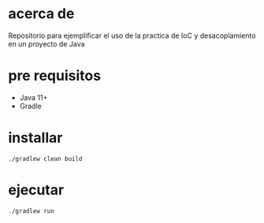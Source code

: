 
# acerca de

Repositorio para ejemplificar el uso de la practica de IoC y desacoplamiento en un proyecto de Java

# pre requisitos

* Java 11+
* Gradle

# installar

```
./gradlew clean build
```

# ejecutar

```
./gradlew run
```
